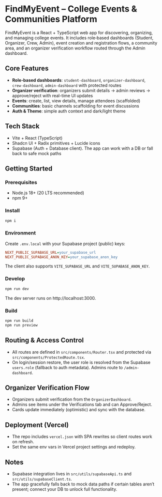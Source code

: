 
  # FindMyEvent – College Events & Communities Platform

  FindMyEvent is a React + TypeScript web app for discovering, organizing, and managing college events. It includes role‑based dashboards (Student, Organizer, Crew, Admin), event creation and registration flows, a community area, and an organizer verification workflow routed through the Admin dashboard.

  ## Core Features
  - **Role-based dashboards**: `student-dashboard`, `organizer-dashboard`, `crew-dashboard`, `admin-dashboard` with protected routes
  - **Organizer verification**: organizers submit details → admin reviews → approve/reject with real-time UI updates
  - **Events**: create, list, view details, manage attendees (scaffolded)
  - **Communities**: basic channels scaffolding for event discussions
  - **Auth & Theme**: simple auth context and dark/light theme

  ## Tech Stack
  - Vite + React (TypeScript)
  - Shadcn UI + Radix primitives + Lucide icons
  - Supabase (Auth + Database client). The app can work with a DB or fall back to safe mock paths

  ## Getting Started
  ### Prerequisites
  - Node.js 18+ (20 LTS recommended)
  - npm 9+

  ### Install
  ```bash
  npm i
  ```

  ### Environment
  Create `.env.local` with your Supabase project (public) keys:
  ```ini
  NEXT_PUBLIC_SUPABASE_URL=your_supabase_url
  NEXT_PUBLIC_SUPABASE_ANON_KEY=your_supabase_anon_key
  ```
  The client also supports `VITE_SUPABASE_URL` and `VITE_SUPABASE_ANON_KEY`.

  ### Develop
  ```bash
  npm run dev
  ```
  The dev server runs on http://localhost:3000.

  ### Build
  ```bash
  npm run build
  npm run preview
  ```

  ## Routing & Access Control
  - All routes are defined in `src/components/Router.tsx` and protected via `src/components/ProtectedRoute.tsx`.
  - On login/session restore, the user role is resolved from the Supabase `users.role` (fallback to auth metadata). Admins route to `/admin-dashboard`.

  ## Organizer Verification Flow
  - Organizers submit verification from the `OrganizerDashboard`.
  - Admins see items under the Verifications tab and can Approve/Reject.
  - Cards update immediately (optimistic) and sync with the database.

  ## Deployment (Vercel)
  - The repo includes `vercel.json` with SPA rewrites so client routes work on refresh.
  - Set the same env vars in Vercel project settings and redeploy.

  ## Notes
  - Supabase integration lives in `src/utils/supabaseApi.ts` and `src/utils/supabaseClient.ts`.
  - The app gracefully falls back to mock data paths if certain tables aren’t present; connect your DB to unlock full functionality.
  